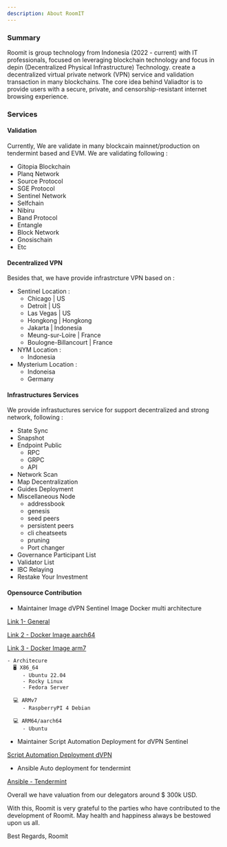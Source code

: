 ```yaml
---
description: About RoomIT
---
```


### Summary

Roomit is group technology from Indonesia (2022 - current) with IT professionals, focused on leveraging blockchain technology and focus in depin (Decentralized Physical Infrastructure) Technology. create a decentralized virtual private network (VPN) service and validation transaction in many blockchains. The core idea behind Valiadtor is to provide users with a secure, private, and censorship-resistant internet browsing experience.


### Services

#### Validation
Currently, We are validate in many blockcain mainnet/production on tendermint based and EVM. We are validating following :
- Gitopia Blockchain
- Planq Network
- Source Protocol
- SGE Protocol
- Sentinel Network
- Selfchain 
- Nibiru
- Band Protocol
- Entangle
- Block Network
- Gnosischain
- Etc

#### Decentralized VPN
Besides that, we have provide infrastrcture VPN based on : 
- Sentinel
  Location :
     - Chicago | US
     - Detroit | US 
     - Las Vegas | US
     - Hongkong | Hongkong
     - Jakarta | Indonesia
     - Meung-sur-Loire | France
     - Boulogne-Billancourt | France
- NYM 
  Location :
     - Indonesia
- Mysterium
  Location :
     - Indoneisa
     - Germany

#### Infrastructures Services
We provide infrastuctures service for support decentralized and strong network, following :
- State Sync
- Snapshot
- Endpoint Public 
  - RPC
  - GRPC
  - API
- Network Scan
- Map Decentralization
- Guides Deployment
- Miscellaneous Node
  - addressbook
  - genesis
  - seed peers
  - persistent peers
  - cli cheatseets
  - pruning
  - Port changer
- Governance Participant List
- Validator List
- IBC Relaying
- Restake Your Investment

#### Opensource Contribution
- Maintainer Image dVPN Sentinel Image Docker multi architecture

[Link 1- General](https://docs.roomit.xyz/mainnet/sentinel-network/sentinel-dvpn/docker-image-arm-dvpn)

[Link 2 - Docker Image aarch64](https://hub.docker.com/r/wajatmaka/sentinel-aarch64-alpine)

[Link 3 - Docker Image arm7](https://hub.docker.com/r/wajatmaka/sentinel-arm7-debian)
```
- Architecure 
  🖥️ X86_64
     - Ubuntu 22.04
     - Rocky Linux
     - Fedora Server

  💻 ARMv7 
     - RaspberryPI 4 Debian
     
  💻 ARM64/aarch64 
     - Ubuntu
```

- Maintainer Script Automation Deployment for dVPN Sentinel

[Script Automation Deployment dVPN](https://gitopia.com/roomit-xyz/sentinel-node)

- Ansible Auto deployment for tendermint

[Ansible - Tendermint](https://gitopia.com/roomit-xyz/roomit-automation)

Overall we have valuation from our delegators around $ 300k USD.


With this, Roomit is very grateful to the parties who have contributed to the development of Roomit. May health and happiness always be bestowed upon us all.

Best Regards,
Roomit








